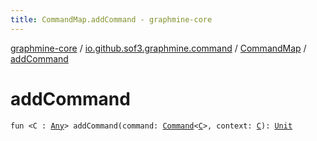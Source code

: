 ```yaml
---
title: CommandMap.addCommand - graphmine-core
---
```


[graphmine-core](../../index.html) / [io.github.sof3.graphmine.command](../index.html) / [CommandMap](index.html) / [addCommand](./add-command.html)

# addCommand

`fun <C : `[`Any`](https://kotlinlang.org/api/latest/jvm/stdlib/kotlin/-any/index.html)`> addCommand(command: `[`Command`](../-command/index.html)`<`[`C`](add-command.html#C)`>, context: `[`C`](add-command.html#C)`): `[`Unit`](https://kotlinlang.org/api/latest/jvm/stdlib/kotlin/-unit/index.html)
